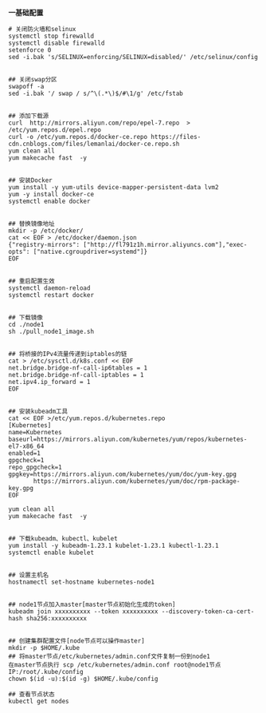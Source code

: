 **一基础配置**

    # 关闭防火墙和selinux 
    systemctl stop firewalld
    systemctl disable firewalld
    setenforce 0
    sed -i.bak 's/SELINUX=enforcing/SELINUX=disabled/' /etc/selinux/config


    ## 关闭swap分区
    swapoff -a
    sed -i.bak '/ swap / s/^\(.*\)$/#\1/g' /etc/fstab


    ## 添加下载源
    curl  http://mirrors.aliyun.com/repo/epel-7.repo  > /etc/yum.repos.d/epel.repo
    curl -o /etc/yum.repos.d/docker-ce.repo https://files-cdn.cnblogs.com/files/lemanlai/docker-ce.repo.sh
    yum clean all
    yum makecache fast  -y


    ## 安装Docker
    yum install -y yum-utils device-mapper-persistent-data lvm2
    yum -y install docker-ce
    systemctl enable docker


    ## 替换镜像地址
    mkdir -p /etc/docker/
    cat << EOF > /etc/docker/daemon.json
    {"registry-mirrors": ["http://fl791z1h.mirror.aliyuncs.com"],"exec-opts": ["native.cgroupdriver=systemd"]}
    EOF


    ## 重启配置生效
    systemctl daemon-reload
    systemctl restart docker


    ## 下载镜像
    cd ./node1
    sh ./pull_node1_image.sh


    ## 将桥接的IPv4流量传递到iptables的链
    cat > /etc/sysctl.d/k8s.conf << EOF
    net.bridge.bridge-nf-call-ip6tables = 1
    net.bridge.bridge-nf-call-iptables = 1
    net.ipv4.ip_forward = 1
    EOF


    ## 安装kubeadm工具
    cat << EOF >/etc/yum.repos.d/kubernetes.repo
    [Kubernetes]
    name=Kubernetes
    baseurl=https://mirrors.aliyun.com/kubernetes/yum/repos/kubernetes-el7-x86_64
    enabled=1
    gpgcheck=1
    repo_gpgcheck=1
    gpgkey=https://mirrors.aliyun.com/kubernetes/yum/doc/yum-key.gpg
           https://mirrors.aliyun.com/kubernetes/yum/doc/rpm-package-key.gpg 
    EOF

    yum clean all
    yum makecache fast  -y


    ## 下载kubeadm、kubectl、kubelet
    yum install -y kubeadm-1.23.1 kubelet-1.23.1 kubectl-1.23.1
    systemctl enable kubelet


    ## 设置主机名
    hostnamectl set-hostname kubernetes-node1


    ## node1节点加入master[master节点初始化生成的token]
    kubeadm join xxxxxxxxxx --token xxxxxxxxxx --discovery-token-ca-cert-hash sha256:xxxxxxxxxx


    ## 创建集群配置文件[node节点可以操作master]
    mkdir -p $HOME/.kube
    ## 将master节点/etc/kubernetes/admin.conf文件复制一份到node1
    在master节点执行 scp /etc/kubernetes/admin.conf root@node1节点IP:/root/.kube/config
    chown $(id -u):$(id -g) $HOME/.kube/config

    ## 查看节点状态
    kubectl get nodes

